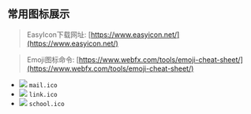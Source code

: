 ## 常用图标展示

> EasyIcon下载网址: [https://www.easyicon.net/](https://www.easyicon.net/)

> Emoji图标命令: [https://www.webfx.com/tools/emoji-cheat-sheet/](https://www.webfx.com/tools/emoji-cheat-sheet/)

- ![](./mail.ico) `mail.ico`
- ![](./link.ico) `link.ico`
- ![](./school.ico) `school.ico`
